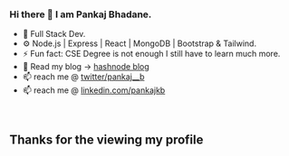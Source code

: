 ### Hi there 👋 I am Pankaj Bhadane.
- 🌱 Full Stack Dev.
- ⚙️ Node.js | Express | React | MongoDB | Bootstrap & Tailwind.
- ⚡ Fun fact: CSE Degree is not enough I still have to learn much more.
- 📝 Read my blog ->  [hashnode blog](https://pankajkb.hashnode.dev/)
- 📫 reach me @  [twitter/pankaj__b](https://twitter.com/pankaj__b)
- 📫 reach me @  [linkedin.com/pankajkb](https://www.linkedin.com/in/pankajkb/)
<br>

##  Thanks for the viewing my profile
